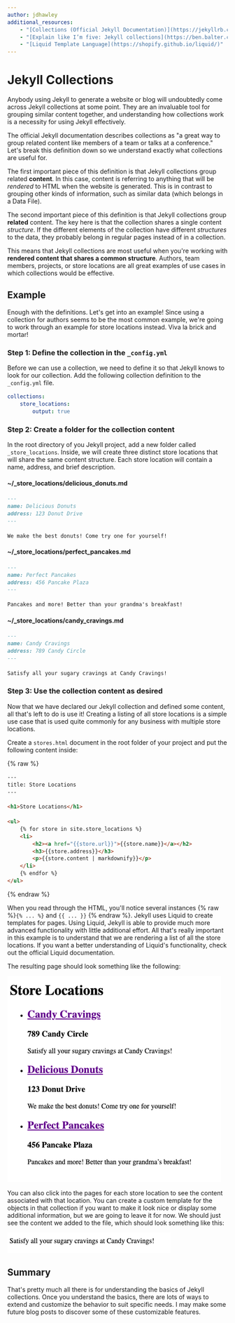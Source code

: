 ```yaml
---
author: jdhawley
additional_resources:
    - "[Collections (Official Jekyll Documentation)](https://jekyllrb.com/docs/collections/)"
    - "[Explain like I’m five: Jekyll collections](https://ben.balter.com/2015/02/20/jekyll-collections/)"
    - "[Liquid Template Language](https://shopify.github.io/liquid/)"
---
```


# Jekyll Collections

Anybody using Jekyll to generate a website or blog will undoubtedly come across Jekyll collections at some point. They are an invaluable tool for grouping similar content together, and understanding how collections work is a necessity for using Jekyll effectively.

The official Jekyll documentation describes collections as "a great way to group related content like members of a team or talks at a conference." Let's break this definition down so we understand exactly what collections are useful for.

The first important piece of this definition is that Jekyll collections group related **content**. In this case, content is referring to anything that will be *rendered* to HTML when the website is generated. This is in contrast to grouping other kinds of information, such as similar data (which belongs in a Data File).

The second important piece of this definition is that Jekyll collections group **related** content. The key here is that the collection shares a single content _structure_. If the different elements of the collection have different _structures_ to the data, they probably belong in regular pages instead of in a collection.

This means that Jekyll collections are most useful when you're working with **rendered content that shares a common structure**. Authors, team members, projects, or store locations are all great examples of use cases in which collections would be effective.

## Example

Enough with the definitions. Let's get into an example! Since using a collection for authors seems to be the most common example, we're going to work through an example for store locations instead. Viva la brick and mortar!

### Step 1: Define the collection in the `_config.yml`

Before we can use a collection, we need to define it so that Jekyll knows to look for our collection. Add the following collection definition to the `_config.yml` file.

```yaml
collections:
    store_locations:
        output: true
```

### Step 2: Create a folder for the collection content

In the root directory of you Jekyll project, add a new folder called `_store_locations`. Inside, we will create three distinct store locations that will share the same content structure. Each store location will contain a name, address, and brief description.

#### ~/\_store_locations/delicious_donuts.md

```markdown
---
name: Delicious Donuts
address: 123 Donut Drive
---

We make the best donuts! Come try one for yourself!
```

#### ~/\_store_locations/perfect_pancakes.md

```markdown
---
name: Perfect Pancakes
address: 456 Pancake Plaza
---

Pancakes and more! Better than your grandma's breakfast!
```

#### ~/\_store_locations/candy_cravings.md

```markdown
---
name: Candy Cravings
address: 789 Candy Circle
---

Satisfy all your sugary cravings at Candy Cravings!
```

### Step 3: Use the collection content as desired

Now that we have declared our Jekyll collection and defined some content, all that's left to do is use it! Creating a listing of all store locations is a simple use case that is used quite commonly for any business with multiple store locations.

Create a `stores.html` document in the root folder of your project and put the following content inside:

{% raw %}

```html
---
title: Store Locations
---

<h1>Store Locations</h1>

<ul>
    {% for store in site.store_locations %}
    <li>
        <h2><a href="{{store.url}}">{{store.name}}</a></h2>
        <h3>{{store.address}}</h3>
        <p>{{store.content | markdownify}}</p>
    </li>
    {% endfor %}
</ul>
```

{% endraw %}

When you read through the HTML, you'll notice several instances {% raw %}`{% ... %}` and `{{ ... }}` {% endraw %}. Jekyll uses Liquid to create templates for pages. Using Liquid, Jekyll is able to provide much more advanced functionality with little additional effort. All that's really important in this example is to understand that we are rendering a list of all the store locations. If you want a better understanding of Liquid's functionality, check out the official Liquid documentation.

The resulting page should look something like the following:

<img src="/assets/images/2021-11-20-jekyll-collections/store_locations.png" alt="Store locations page">

You can also click into the pages for each store location to see the content associated with that location. You can create a custom template for the objects in that collection if you want to make it look nice or display some additional information, but we are going to leave it for now. We should just see the content we added to the file, which should look something like this:

<img src="/assets/images/2021-11-20-jekyll-collections/candy_cravings.png" alt="Candy Cravings store page">

## Summary

That's pretty much all there is for understanding the basics of Jekyll collections. Once you understand the basics, there are lots of ways to extend and customize the behavior to suit specific needs. I may make some future blog posts to discover some of these customizable features.
